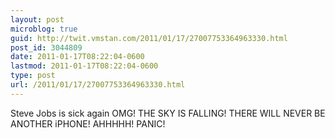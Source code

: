 ```yaml
---
layout: post
microblog: true
guid: http://twit.vmstan.com/2011/01/17/27007753364963330.html
post_id: 3044809
date: 2011-01-17T08:22:04-0600
lastmod: 2011-01-17T08:22:04-0600
type: post
url: /2011/01/17/27007753364963330.html
---
```

Steve Jobs is sick again OMG! THE SKY IS FALLING! THERE WILL NEVER BE ANOTHER iPHONE! AHHHHH! PANIC!
